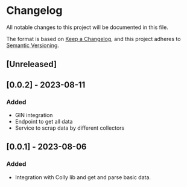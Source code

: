 # Changelog

All notable changes to this project will be documented in this file.

The format is based on [Keep a Changelog](https://keepachangelog.com/en/1.0.0/),
and this project adheres to [Semantic Versioning](https://semver.org/spec/v2.0.0.html).

## [Unreleased]

## [0.0.2] - 2023-08-11

### Added
- GIN integration
- Endpoint to get all data
- Service to scrap data by different collectors

## [0.0.1] - 2023-08-06

### Added
- Integration with Colly lib and get and parse basic data.